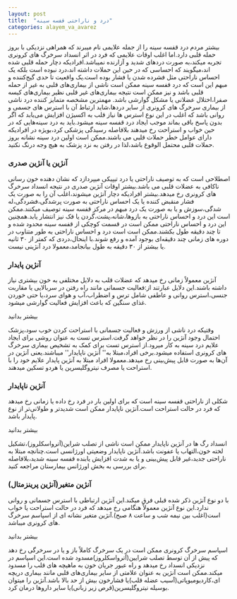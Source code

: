 ```yaml
---
layout: post
title:  "درد و ناراحتی قفسه سینه"
categories: alayem_va_avarez
---
```

<!-- ezafe kardane tasvir -->
بیشتر مردم درد قفسه سینه را از جمله علایمی نام میبرند که همراهی نزدیکی با بروز حمله قلبی دارد.اما اغلب اوقات علایمی که فرد در اثر انسداد سرخرگ های کرونری تجربه میکند،به صورت دردهای شدید و آزارنده نمیباشد.افرادیکه دچار حمله قلبی شده اند،میگویند که احساسی که در حین این حملات داشته اند،درد نبوده است بلکه یک احساس ناراحتی مثل فشرده شدن یا فشار بوده است.یک واقعیت تا حدی گیج‌کننده و مبهم این است که درد قفسه سینه ممکن است ناشی از بیماری‌های قلبی به غیر از حمله قلبی باشد و نیز ممکن است نتیجه بیماری‌های غیر قلبی نظیر بیماری‌های کیسه صفرا،اختلال عضلانی یا مشکل گوارشی باشد.
مهمترین مشخصه متمایز کننده درد ناشی از بیماری سرخرگ های کرونری از سایر دردها،شاید ارتباط آن با استرس های جسمی و روانی باشد که اغلب در این نوع استرس ها نیاز قلب به اکسیژن افزایش می‌یابد که اگر بدون پاسخ باقی بماند موجب ایجاد درد قفسه سینه میشود.باید به درد سینه‌هایی که در حین خواب و استراحت رخ میدهند بلافاصله رسیدگی پزشکی کرد،بویژه در افرادیکه دارای عوامل خطر حملات قلبی می باشند.ممکن است اولین درد سینه نشانه بروز حملات قلبی محتمل الوقوع باشد،لذا در رفتن به نزد پزشک به هیچ وجه درنگ نکنید.

<h3>آنژین یا آنژین صدری</h3>

اصطلاحی است که به توصیف ناراحتی یا درد تیپیکی میپردازد که نشان دهنده خون رسانی ناکافی به عضلات قلبی می باشد.بیشتر اوقات آنژین صدری در نتیجه انسداد سرخرگ های کرونری رخ میدهد.بیشتر افرادیکه دچار آنژین میشوند،اغلب آن را به صورت یک فشار منقبض کننده یا یک احساس ناراحتی به صورت پرشدگی،فشردگی،له شدگی،سوزش و یا به صورت یک درد مبهم در مرکز قفسه سینه توصیف میکنند.ممکن است این درد و احساس ناراحتی به بازوها،شانه،پشت،گردن یا فک نیز انتشار یابد.همچنین این درد و احساس ناراحتی ممکن است در قسمت کوچکی از قفسه سینه محدود شده و تا چند دقیقه طول بکشند.ممکن است است درد و احساس ناراحتی به طور متناوب در دوره های زمانی چند دقیقه‌ای بوجود آمده و رفع شوند.با اینحال،دردی که کمتر از ۳۰ ثانیه یا بیشتر از ۳۰ دقیقه به طول بیانجامد،معمولا درد آنژینی نیست.


 <h3>آنژین پایدار</h3>
آنژین معمولاً زمانی رخ میدهد که عضلات قلب به دلایل مختلفی به خون بیشتری نیاز داشته باشند.این دلایل عبارتند از:فعالیت جسمانی مانند راه رفتن در سربالایی یا مقاربت جنسی،استرس روانی و عاطفی شامل ترس و اضطراب،آب و هوای سرد،یا حتی خوردن غذای سنگین که باعث افزایش فعالیت گوارشی میشود.

<p onclick='document.getElementById("more-1").style="display:block;";
 this.style="display:none;";'
 id="more-button"> بیشتر بدانید </p>
 
 <div id="more-1" class="more">
وقتیکه درد ناشی از ورزش و فعالیت جسمانی با استراحت کردن خوب سود،پزشک احتمال وجود آنژین را در نظر خواهد گرفت.استرس تست به عنوان روشی برای ایجاد علایم درد سینه به کار میرود.از استرس تست برای کمک به تشخیص بیماری سرخرگ های کرونری استفاده میشود.برخی افراد،مبتلا به'' آنژین ناپایدار'' میباشند.یعنی آنژین در آن‌ها به صورت قابل پیش‌بینی رخ میدهد.معمولا افراد مبتلا به آنژین پایدار علایم خود را با استراحت یا مصرف نیتروگلیسرین یا هردو تسکین میدهند.
</div>


 <h3>آنژین ناپایدار</h3>

شکلی از ناراحتی قفسه سینه است که برای اولین بار در فرد رخ داده یا زمانی رخ میدهد که فرد در حالت استراحت است.آنژین ناپایدار ممکن است شدیدتر و طولانی‌تر از نوع پایدار باشد.

<p onclick='document.getElementById("more-2").style="display:block;";
 this.style="display:none;";'
 id="more-button"> بیشتر بدانید </p>
 
 <div id="more-2" class="more">
انسداد رگ ها در آنژین ناپایدار ممکن است ناشی از تصلب شراین(آترواسکلروز)،تشکیل لخته خون،التهاب یا عفونت باشد.آنژین ناپایدار وضعیتی اورژانسی است.چنانچه مبتلا به ناراحتی جدید،غیر قابل پیش‌بینی و یا به شدت افزایش یابنده قفسه سینه شدید،بلافاصله برای بررسی به بخش اورژانس بیمارستان مراجعه کنید.
</div>

<h3>آنژین متغیر(آنژین پرینزمتال)</h3>

با دو نوع آنژین ذکر شده قبلی فرق میکند.این آنژین ارتباطی با استرس جسمانی و روانی ندارد.این نوع آنژین معمولاً هنگامی رخ میدهد که فرد در حالت استراحت یا خواب است(اغلب بین نیمه شب و ساعت ۸ صبح).آنژین متغیر نشانه ای از اسپاسم سرخرگ های کرونری میباشد.

<p onclick='document.getElementById("more-3").style="display:block;";
 this.style="display:none;";'
 id="more-button"> بیشتر بدانید </p>
 
 <div id="more-3" class="more">
اسپاسم سرخرگ کرونری ممکن است در یک سرخرگ کاملاً باز و یا در سرخرگی رخ دهد که پیش از آن توسط تصلب شرایین(آترواسکلروز)مسدود شده است.این اسپاسم در نزدیکی انسداد رخ میدهد و راه عبور جریان خون به ماهیچه های قلب را مسدود میکند.ممکن است آنژین به عنوان علامتی از سایر بیماری‌های قلبی مانند بیماری دریچه ای،کاردیومیوپاتی(آسیب عضله قلب)یا فشارخون بیش از حد بالا باشد.آنژین را میتوان بوسیله نیتروگلیسرین(قرص زیر زبانی)یا سایر داروها درمان کرد.
</div>